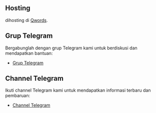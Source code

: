 
## Hosting

dihosting di [Qwords](https://smilans.github.io/yamete/).

## Grup Telegram

Bergabunglah dengan grup Telegram kami untuk berdiskusi dan mendapatkan bantuan:
- [Grup Telegram](https://t.me/vpn_injectorid)

## Channel Telegram

Ikuti channel Telegram kami untuk mendapatkan informasi terbaru dan pembaruan:
- [Channel Telegram](https://t.me/smilans)
